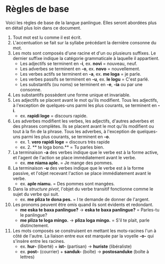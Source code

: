 # Règles de base

Voici les règles de base de la langue panlingue.
Elles seront abordées plus en détail plus loin dans ce document.

1. Tout mot est lu comme il est écrit.
2. L'accentuation se fait sur la syllabe précédant la dernière consonne du mot.
3. Les mots sont composés d'une racine et d'un ou plusieurs suffixes.
   Le dernier suffixe indique la catégorie grammaticale à laquelle il appartient.
    - Les adjectifs se terminent en **-i**, ex. **novi** = nouveau, neuf.
    - Les adverbes se terminent en **-o**, ex. **novo** = nouvellement.
    - Les verbes actifs se terminent en **-a**, ex. **me loga** = je parle.
    - Les verbes passifs se terminent en **-u**, ex. **le logu** = C'est parlé.
    - Les substantifs (ou noms) se terminent en **-e**, **-ia** ou par une consonne.
4. Les substantifs possèdent une forme unique et invariable.
5. Les adjectifs se placent avant le mot qu'ils modifient.
   Tous les adjectifs, à l'exception de quelques-uns parmi les plus courants, se terminent en **-i**.
   - ex. **rapidi loge** = discours rapide.
6. Les adverbes modifient les verbes, les adjectifs, d'autres adverbes et des phrases complètes.
   Ils se placent avant le mot qu'ils modifient ou tout à la fin de la phrase.
   Tous les adverbes, à l'exception de quelques-uns parmi les plus courants, se terminent en **-o**.
   - ex. 1. **vero rapidi loge** = discours très rapide
   - ex. 2. ** te loga bono.** = Tu parles bien.
7. La terminaison **-a** des verbes indique que le verbe est à la forme active, et l'agent de l'action se place immédiatement avant le verbe.
    - ex. **me niama aple.** = Je mange des pommes.
8. La terminaison **-u** des verbes indique que le verbe est à la forme passive, et l'objet recevant l'action se place immédiatement avant le verbe.
    - ex. **aple niamu.** = Des pommes sont mangées.
9. Dans la _structure pivot_, l'objet du verbe transitif fonctionne comme le sujet du verbe qui suit.
    - ex. **me pliza te dona pes.** = I te demande de donner de l'argent.
10. Les pronoms peuvent être omis quand ils sont évidents et redondant.
    - **me eska te baxa panlingue?** → **eska te baxa panlingue?** = Parles-tu le panlingue?
    - **me pliza te loga mingo.** →  **pliza loga mingo.**
      = S'il te plait, parle distinctement.
11. Les mots composés se construisent en mettant les mots-racines l'un à côté de l'autre.
    La liaison entre eux est marquée par la voyelle **-o-** qui s'insère entre les racines.
    - ex. **hur-** (liberté) + **ist-** (partisan) → **huriste** (libéraliste)
    - ex. **post-** (courrier) + **sanduk-** (boîte) → **postosanduke** (boîte à lettres)

